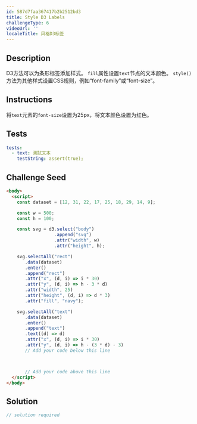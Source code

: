 ```yaml
---
id: 587d7faa367417b2b2512bd3
title: Style D3 Labels
challengeType: 6
videoUrl: ''
localeTitle: 风格D3标签
---
```


## Description
<section id="description"> D3方法可以为条形标签添加样式。 <code>fill</code>属性设置<code>text</code>节点的文本颜色。 <code>style()</code>方法为其他样式设置CSS规则，例如“font-family”或“font-size”。 </section>

## Instructions
<section id="instructions">将<code>text</code>元素的<code>font-size</code>设置为25px，将文本颜色设置为红色。 </section>

## Tests
<section id='tests'>

```yml
tests:
  - text: 測試文本
    testString: assert(true);

```

</section>

## Challenge Seed
<section id='challengeSeed'>

<div id='html-seed'>

```html
<body>
  <script>
    const dataset = [12, 31, 22, 17, 25, 18, 29, 14, 9];

    const w = 500;
    const h = 100;

    const svg = d3.select("body")
                  .append("svg")
                  .attr("width", w)
                  .attr("height", h);

    svg.selectAll("rect")
       .data(dataset)
       .enter()
       .append("rect")
       .attr("x", (d, i) => i * 30)
       .attr("y", (d, i) => h - 3 * d)
       .attr("width", 25)
       .attr("height", (d, i) => d * 3)
       .attr("fill", "navy");

    svg.selectAll("text")
       .data(dataset)
       .enter()
       .append("text")
       .text((d) => d)
       .attr("x", (d, i) => i * 30)
       .attr("y", (d, i) => h - (3 * d) - 3)
       // Add your code below this line



       // Add your code above this line
  </script>
</body>

```

</div>



</section>

## Solution
<section id='solution'>

```js
// solution required
```
</section>

